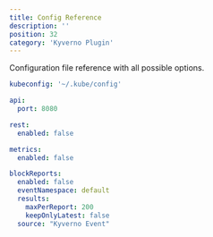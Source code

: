```yaml
---
title: Config Reference
description: ''
position: 32
category: 'Kyverno Plugin'
---
```


Configuration file reference with all possible options.

```yaml
kubeconfig: '~/.kube/config' 

api:
  port: 8080

rest:
  enabled: false

metrics:
  enabled: false

blockReports:
  enabled: false
  eventNamespace: default
  results: 
    maxPerReport: 200
    keepOnlyLatest: false
  source: "Kyverno Event"
```
